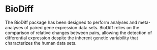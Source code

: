 # BioDiff
The BioDiff package has been designed to perform analyses and meta-analyses of paired gene expression data sets. BioDiff relies on the comparison of relative changes between pairs, allowing the detection of differential expression despite the inherent genetic variability that characterizes the human data sets.
